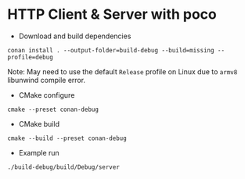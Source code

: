 # HTTP Client & Server with poco

* Download and build dependencies
```commandline
conan install . --output-folder=build-debug --build=missing --profile=debug
```
Note: May need to use the default `Release` profile on Linux due to `armv8` libunwind compile error.

* CMake configure
```commandline
cmake --preset conan-debug
```

* CMake build
```commandline
cmake --build --preset conan-debug 
```

* Example run
```commandline
./build-debug/build/Debug/server
```
